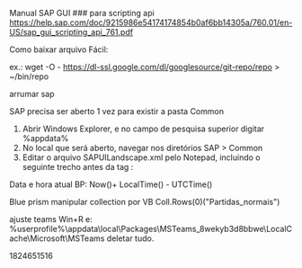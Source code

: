 Manual SAP GUI ### para scripting api https://help.sap.com/doc/9215986e54174174854b0af6bb14305a/760.01/en-US/sap_gui_scripting_api_761.pdf

Como baixar arquivo Fácil:

ex.: wget -O - https://dl-ssl.google.com/dl/googlesource/git-repo/repo > ~/bin/repo

arrumar sap

SAP precisa ser aberto 1 vez para existir a pasta Common
1. Abrir Windows Explorer, e no campo de pesquisa superior digitar %appdata%
2. No local que será aberto, navegar nos diretórios SAP > Common
3. Editar o arquivo SAPUILandscape.xml pelo Notepad, incluindo o
seguinte trecho antes da tag <Includes>:

Data e hora atual BP: Now()+ LocalTime() - UTCTime()

Blue prism manipular collection por VB Coll.Rows(0)("Partidas_normais")

ajuste teams Win+R e: %userprofile%\appdata\local\Packages\MSTeams_8wekyb3d8bbwe\LocalCache\Microsoft\MSTeams
deletar tudo.

1824651516
